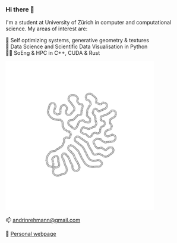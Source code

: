 ### Hi there 👋

I'm a student at University of Zürich in computer and computational science. My areas of interest are:

🎨 Self optimizing systems, generative geometry & textures    
🤖 Data Science and Scientific Data Visualisation in Python   
👨‍💻 SoEng & HPC in C++, CUDA & Rust

<img src="./0926.png" alt="drawing" width="400"/>

📫 andrinrehmann@gmail.com

🌌 [Personal webpage](https://andrinrehmann.ch)


